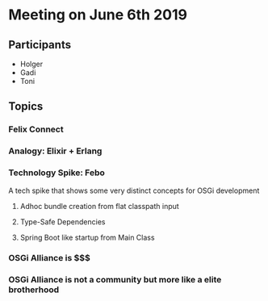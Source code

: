 # Meeting on June 6th 2019 

## Participants

- Holger
- Gadi
- Toni

## Topics

### Felix Connect

### Analogy: Elixir + Erlang

### Technology Spike: Febo

A tech spike that shows some very distinct concepts for OSGi development

1. Adhoc bundle creation from flat classpath input

2. Type-Safe Dependencies

3. Spring Boot like startup from Main Class

### OSGi Alliance is $$$

### OSGi Alliance is not a community but more like a elite brotherhood
